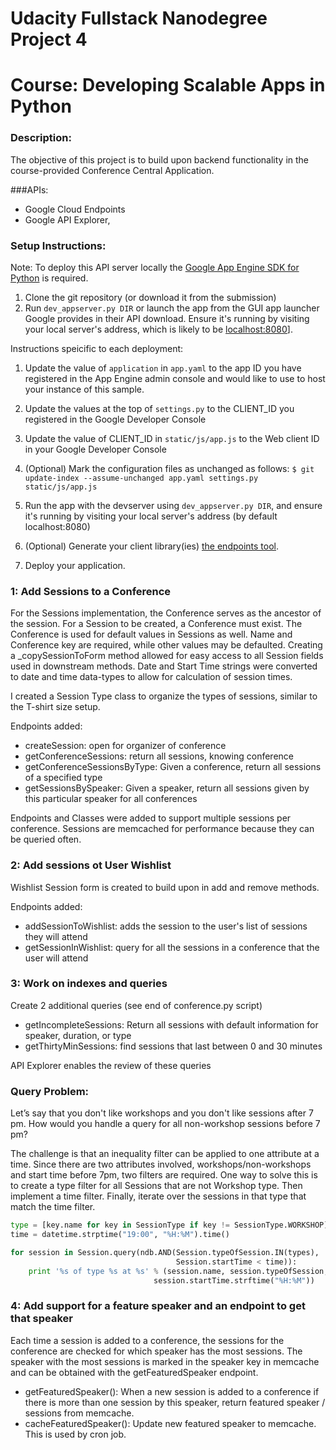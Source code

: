 # Udacity Fullstack Nanodegree Project 4
# Course: Developing Scalable Apps in Python

### Description:

The objective of this project is to build upon backend functionality in the course-provided Conference Central Application.

###APIs:
* Google Cloud Endpoints
* Google API Explorer,

### Setup Instructions:

Note: To deploy this API server locally the [Google App Engine SDK for Python](https://cloud.google.com/appengine/downloads) is required.

1. Clone the git repository (or download it from the submission)
2. Run `dev_appserver.py DIR` or launch the app from the GUI app launcher Google provides in their API download.  Ensure it's running by visiting your local server's address, which is likely to be [localhost:8080][1]].

Instructions speicific to each deployment: 

1. Update the value of `application` in `app.yaml` to the app ID you have registered in the App Engine admin console and would like to use to host your instance of this sample.

2. Update the values at the top of `settings.py` to the CLIENT_ID you registered in the Google Developer Console

3. Update the value of CLIENT_ID in `static/js/app.js` to the Web client ID in your Google Developer Console 

4. (Optional) Mark the configuration files as unchanged as follows:
   `$ git update-index --assume-unchanged app.yaml settings.py static/js/app.js`

5. Run the app with the devserver using `dev_appserver.py DIR`, and ensure it's running by visiting your local server's address (by default localhost:8080)

6. (Optional) Generate your client library(ies) [the endpoints tool][2].

7. Deploy your application.


### 1: Add Sessions to a Conference

For the Sessions implementation, the Conference serves as the ancestor of the session. For a Session to be created, a
Conference must exist. The Conference is used for default values in Sessions as well. Name and Conference key are
required, while other values may be defaulted. Creating a _copySessionToForm method allowed for easy access to all Session
fields used in downstream methods. Date and Start Time strings were converted to date and time data-types to allow for
calculation of session times.

I created a Session Type class to organize the types of sessions, similar to the T-shirt size setup. 

Endpoints added:
* createSession: open for organizer of conference 
* getConferenceSessions: return all sessions, knowing conference 
* getConferenceSessionsByType: Given a conference, return all sessions of a specified type
* getSessionsBySpeaker: Given a speaker, return all sessions given by this particular speaker for all conferences 


Endpoints and Classes were added to support multiple sessions per conference.
Sessions are memcached for performance because they can be queried often.

### 2: Add sessions ot User Wishlist

Wishlist Session form is created to build upon in add and remove methods.

Endpoints added: 
* addSessionToWishlist: adds the session to the user's list of sessions they will attend 
* getSessionInWishlist: query for all the sessions in a conference that the user will attend 

### 3: Work on indexes and queries

Create 2 additional queries (see end of conference.py script)
* getIncompleteSessions: Return all sessions with default information for speaker, duration, or type
* getThirtyMinSessions: find sessions that last between 0 and 30 minutes

API Explorer enables the review of these queries

### Query Problem: 
Let’s say that you don't like workshops and you don't like sessions after 7 pm. How would you handle a query for all non-workshop sessions before 7 pm?

The challenge is that an inequality filter can be applied to one attribute at a time. Since there are two attributes involved, 
workshops/non-workshops and start time before 7pm, two filters are required. 
One way to solve this is to create a type filter for all Sessions that are not Workshop type. 
Then implement a time filter. Finally, iterate over the sessions in that type that match the time filter. 

```py
type = [key.name for key in SessionType if key != SessionType.WORKSHOP]
time = datetime.strptime("19:00", "%H:%M").time()

for session in Session.query(ndb.AND(Session.typeOfSession.IN(types), 
                                     Session.startTime < time)):
    print '%s of type %s at %s' % (session.name, session.typeOfSession, 
                                session.startTime.strftime("%H:%M"))
```

### 4: Add support for a feature speaker and an endpoint to get that speaker

Each time a session is added to a conference, the sessions for the conference are checked for which speaker has the most sessions. The 
speaker with the most sessions is marked in the speaker key in memcache and can be obtained with the getFeaturedSpeaker endpoint. 

* getFeaturedSpeaker(): When a new session is added to a conference if there is more than one session
   by this speaker, return featured speaker / sessions from memcache.
* cacheFeaturedSpeaker(): Update new featured speaker to memcache. This is used by cron job.


[1]: https://localhost:8080/
[2]: https://developers.google.com/appengine/docs/python/endpoints/endpoints_tool
